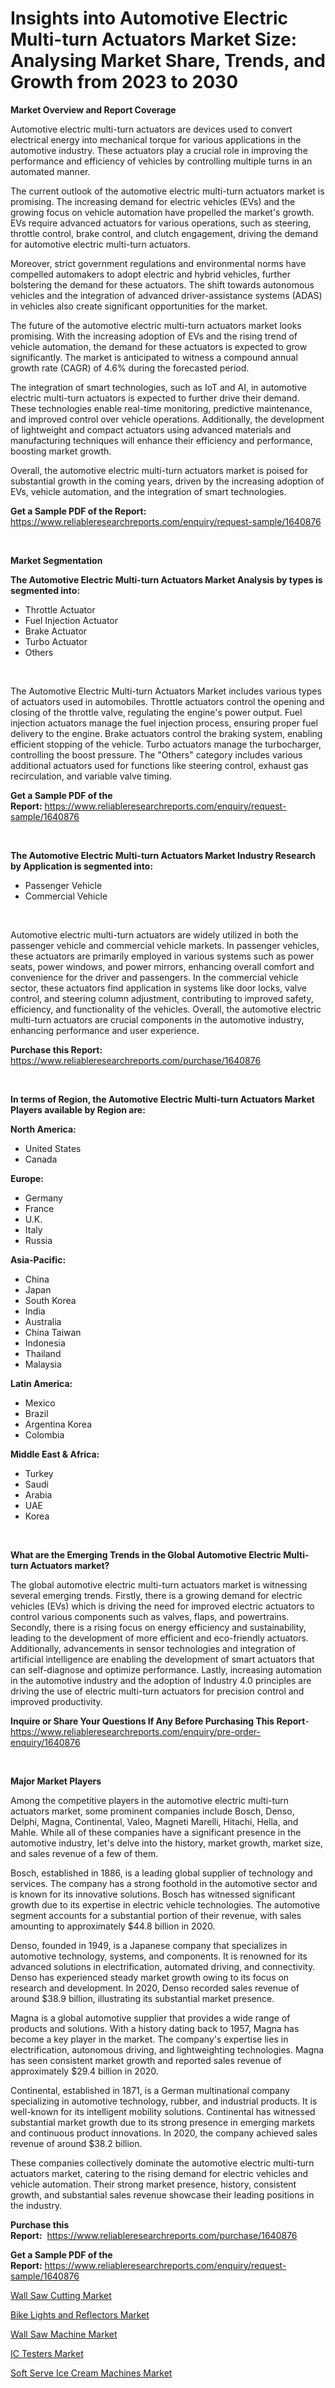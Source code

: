 <p><h1>Insights into Automotive Electric Multi-turn Actuators Market Size: Analysing Market Share, Trends, and Growth from 2023 to 2030</h1></p><p><strong>Market Overview and Report Coverage</strong></p>
<p><p>Automotive electric multi-turn actuators are devices used to convert electrical energy into mechanical torque for various applications in the automotive industry. These actuators play a crucial role in improving the performance and efficiency of vehicles by controlling multiple turns in an automated manner.</p><p>The current outlook of the automotive electric multi-turn actuators market is promising. The increasing demand for electric vehicles (EVs) and the growing focus on vehicle automation have propelled the market's growth. EVs require advanced actuators for various operations, such as steering, throttle control, brake control, and clutch engagement, driving the demand for automotive electric multi-turn actuators.</p><p>Moreover, strict government regulations and environmental norms have compelled automakers to adopt electric and hybrid vehicles, further bolstering the demand for these actuators. The shift towards autonomous vehicles and the integration of advanced driver-assistance systems (ADAS) in vehicles also create significant opportunities for the market.</p><p>The future of the automotive electric multi-turn actuators market looks promising. With the increasing adoption of EVs and the rising trend of vehicle automation, the demand for these actuators is expected to grow significantly. The market is anticipated to witness a compound annual growth rate (CAGR) of 4.6% during the forecasted period.</p><p>The integration of smart technologies, such as IoT and AI, in automotive electric multi-turn actuators is expected to further drive their demand. These technologies enable real-time monitoring, predictive maintenance, and improved control over vehicle operations. Additionally, the development of lightweight and compact actuators using advanced materials and manufacturing techniques will enhance their efficiency and performance, boosting market growth.</p><p>Overall, the automotive electric multi-turn actuators market is poised for substantial growth in the coming years, driven by the increasing adoption of EVs, vehicle automation, and the integration of smart technologies.</p></p>
<p><strong>Get a Sample PDF of the Report:</strong> <a href="https://www.reliableresearchreports.com/enquiry/request-sample/1640876">https://www.reliableresearchreports.com/enquiry/request-sample/1640876</a></p>
<p>&nbsp;</p>
<p><strong>Market Segmentation</strong></p>
<p><strong>The Automotive Electric Multi-turn Actuators Market Analysis by types is segmented into:</strong></p>
<p><ul><li>Throttle Actuator</li><li>Fuel Injection Actuator</li><li>Brake Actuator</li><li>Turbo Actuator</li><li>Others</li></ul></p>
<p>&nbsp;</p>
<p><p>The Automotive Electric Multi-turn Actuators Market includes various types of actuators used in automobiles. Throttle actuators control the opening and closing of the throttle valve, regulating the engine's power output. Fuel injection actuators manage the fuel injection process, ensuring proper fuel delivery to the engine. Brake actuators control the braking system, enabling efficient stopping of the vehicle. Turbo actuators manage the turbocharger, controlling the boost pressure. The "Others" category includes various additional actuators used for functions like steering control, exhaust gas recirculation, and variable valve timing.</p></p>
<p><strong>Get a Sample PDF of the Report:</strong>&nbsp;<a href="https://www.reliableresearchreports.com/enquiry/request-sample/1640876">https://www.reliableresearchreports.com/enquiry/request-sample/1640876</a></p>
<p>&nbsp;</p>
<p><strong>The Automotive Electric Multi-turn Actuators Market Industry Research by Application is segmented into:</strong></p>
<p><ul><li>Passenger Vehicle</li><li>Commercial Vehicle</li></ul></p>
<p>&nbsp;</p>
<p><p>Automotive electric multi-turn actuators are widely utilized in both the passenger vehicle and commercial vehicle markets. In passenger vehicles, these actuators are primarily employed in various systems such as power seats, power windows, and power mirrors, enhancing overall comfort and convenience for the driver and passengers. In the commercial vehicle sector, these actuators find application in systems like door locks, valve control, and steering column adjustment, contributing to improved safety, efficiency, and functionality of the vehicles. Overall, the automotive electric multi-turn actuators are crucial components in the automotive industry, enhancing performance and user experience.</p></p>
<p><strong>Purchase this Report:</strong>&nbsp; <a href="https://www.reliableresearchreports.com/purchase/1640876">https://www.reliableresearchreports.com/purchase/1640876</a></p>
<p>&nbsp;</p>
<p><strong>In terms of Region, the Automotive Electric Multi-turn Actuators Market Players available by Region are:</strong></p>
<p>
    <p> <strong> North America: </strong>
        <ul>
            <li>United States</li>
            <li>Canada</li>
        </ul>
        </p> 
    <p> <strong> Europe: </strong>
        <ul>
            <li>Germany</li>
            <li>France</li>
            <li>U.K.</li>
            <li>Italy</li>
            <li>Russia</li>
        </ul>
        </p> 
    <p> <strong> Asia-Pacific: </strong>
        <ul>
            <li>China</li>
            <li>Japan</li>
            <li>South Korea</li>
            <li>India</li>
            <li>Australia</li>
            <li>China Taiwan</li>
            <li>Indonesia</li>
            <li>Thailand</li>
            <li>Malaysia</li>
        </ul>
        </p> 
    <p> <strong> Latin America: </strong>
        <ul>
            <li>Mexico</li>
            <li>Brazil</li>
            <li>Argentina Korea</li>
            <li>Colombia</li>
        </ul>
        </p> 
    <p> <strong> Middle East & Africa: </strong>
        <ul>
            <li>Turkey</li>
            <li>Saudi</li>
            <li>Arabia</li>
            <li>UAE</li>
            <li>Korea</li>
        </ul>
    </p>
    </p>
<p>&nbsp;</p>
<p><strong>What are the Emerging Trends in the Global Automotive Electric Multi-turn Actuators market?</strong></p>
<p><p>The global automotive electric multi-turn actuators market is witnessing several emerging trends. Firstly, there is a growing demand for electric vehicles (EVs) which is driving the need for improved electric actuators to control various components such as valves, flaps, and powertrains. Secondly, there is a rising focus on energy efficiency and sustainability, leading to the development of more efficient and eco-friendly actuators. Additionally, advancements in sensor technologies and integration of artificial intelligence are enabling the development of smart actuators that can self-diagnose and optimize performance. Lastly, increasing automation in the automotive industry and the adoption of Industry 4.0 principles are driving the use of electric multi-turn actuators for precision control and improved productivity.</p></p>
<p><strong>Inquire or Share Your Questions If Any Before Purchasing This Report</strong>- <a href="https://www.reliableresearchreports.com/enquiry/pre-order-enquiry/1640876">https://www.reliableresearchreports.com/enquiry/pre-order-enquiry/1640876</a></p>
<p>&nbsp;</p>
<p><strong>Major Market Players</strong></p>
<p><p>Among the competitive players in the automotive electric multi-turn actuators market, some prominent companies include Bosch, Denso, Delphi, Magna, Continental, Valeo, Magneti Marelli, Hitachi, Hella, and Mahle. While all of these companies have a significant presence in the automotive industry, let's delve into the history, market growth, market size, and sales revenue of a few of them.</p><p>Bosch, established in 1886, is a leading global supplier of technology and services. The company has a strong foothold in the automotive sector and is known for its innovative solutions. Bosch has witnessed significant growth due to its expertise in electric vehicle technologies. The automotive segment accounts for a substantial portion of their revenue, with sales amounting to approximately $44.8 billion in 2020.</p><p>Denso, founded in 1949, is a Japanese company that specializes in automotive technology, systems, and components. It is renowned for its advanced solutions in electrification, automated driving, and connectivity. Denso has experienced steady market growth owing to its focus on research and development. In 2020, Denso recorded sales revenue of around $38.9 billion, illustrating its substantial market presence.</p><p>Magna is a global automotive supplier that provides a wide range of products and solutions. With a history dating back to 1957, Magna has become a key player in the market. The company's expertise lies in electrification, autonomous driving, and lightweighting technologies. Magna has seen consistent market growth and reported sales revenue of approximately $29.4 billion in 2020.</p><p>Continental, established in 1871, is a German multinational company specializing in automotive technology, rubber, and industrial products. It is well-known for its intelligent mobility solutions. Continental has witnessed substantial market growth due to its strong presence in emerging markets and continuous product innovations. In 2020, the company achieved sales revenue of around $38.2 billion.</p><p>These companies collectively dominate the automotive electric multi-turn actuators market, catering to the rising demand for electric vehicles and vehicle automation. Their strong market presence, history, consistent growth, and substantial sales revenue showcase their leading positions in the industry.</p></p>
<p><strong>Purchase this Report:</strong>&nbsp;&nbsp;<a href="https://www.reliableresearchreports.com/purchase/1640876">https://www.reliableresearchreports.com/purchase/1640876</a></p>
<p></p>
<p><strong>Get a Sample PDF of the Report:</strong>&nbsp;<a href="https://www.reliableresearchreports.com/enquiry/request-sample/1640876">https://www.reliableresearchreports.com/enquiry/request-sample/1640876</a></p>
<p><p><a href="https://medium.com/@elenaglover2023/wall-saw-cutting-market-trends-forecast-and-competitive-analysis-to-2030-ac55d74b0d01">Wall Saw Cutting Market</a></p><p><a href="https://www.linkedin.com/pulse/bike-lights-reflectors-market-insights-players-forecast-till-i1t4e/">Bike Lights and Reflectors Market</a></p><p><a href="https://medium.com/@stefanokon1939/wall-saw-machine-market-insight-market-trends-growth-forecasted-from-2023-to-2030-2e8cde500d1c">Wall Saw Machine Market</a></p><p><a href="https://www.linkedin.com/pulse/ic-testers-market-size-share-global-analysis-report-2023--zp6xe/">IC Testers Market</a></p><p><a href="https://www.linkedin.com/pulse/soft-serve-ice-cream-machines-market-insights-players-otj9e/">Soft Serve Ice Cream Machines Market</a></p></p>
